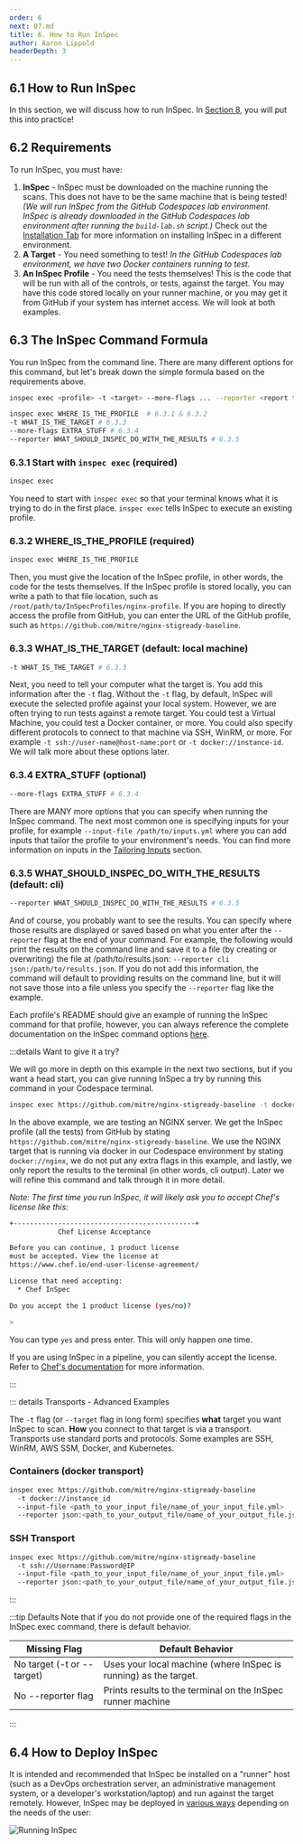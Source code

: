 ```yaml
---
order: 6
next: 07.md
title: 6. How to Run InSpec
author: Aaron Lippold
headerDepth: 3
---
```


## 6.1 How to Run InSpec

In this section, we will discuss how to run InSpec. In [Section 8](./08.md), you will put this into practice!

## 6.2 Requirements

To run InSpec, you must have:

1. **InSpec** - InSpec must be downloaded on the machine running the scans. This does not have to be the same machine that is being tested! _(We will run InSpec from the GitHub Codespaces lab environment. InSpec is already downloaded in the GitHub Codespaces lab environment after running the `build-lab.sh` script.)_ Check out the [Installation Tab](../../installation) for more information on installing InSpec in a different environment.
2. **A Target** - You need something to test! _In the GitHub Codespaces lab environment, we have two Docker containers running to test._
3. **An InSpec Profile** - You need the tests themselves! This is the code that will be run with all of the controls, or tests, against the target. You may have this code stored locally on your runner machine, or you may get it from GitHub if your system has internet access. We will look at both examples.

## 6.3 The InSpec Command Formula

You run InSpec from the command line. There are many different options for this command, but let's break down the simple formula based on the requirements above.

```sh
inspec exec <profile> -t <target> --more-flags ... --reporter <report types (json, cli, yaml, etc.)>
```

```sh
inspec exec WHERE_IS_THE_PROFILE  # 6.3.1 & 6.3.2
-t WHAT_IS_THE_TARGET # 6.3.3
--more-flags EXTRA_STUFF # 6.3.4
--reporter WHAT_SHOULD_INSPEC_DO_WITH_THE_RESULTS # 6.3.5
```

### 6.3.1 Start with `inspec exec` (required)

```sh
inspec exec
```

You need to start with `inspec exec` so that your terminal knows what it is trying to do in the first place. `inspec exec` tells InSpec to execute an existing profile.

### 6.3.2 WHERE_IS_THE_PROFILE (required)

```sh
inspec exec WHERE_IS_THE_PROFILE
```

Then, you must give the location of the InSpec profile, in other words, the code for the tests themselves. If the InSpec profile is stored locally, you can write a path to that file location, such as `/root/path/to/InSpecProfiles/nginx-profile`. If you are hoping to directly access the profile from GitHub, you can enter the URL of the GitHub profile, such as `https://github.com/mitre/nginx-stigready-baseline`.

### 6.3.3 WHAT_IS_THE_TARGET (default: local machine)

```sh
-t WHAT_IS_THE_TARGET # 6.3.3
```

Next, you need to tell your computer what the target is. You add this information after the `-t` flag. Without the `-t` flag, by default, InSpec will execute the selected profile against your local system. However, we are often trying to run tests against a remote target. You could test a Virtual Machine, you could test a Docker container, or more. You could also specify different protocols to connect to that machine via SSH, WinRM, or more. For example `-t ssh://user-name@host-name:port` or `-t docker://instance-id`. We will talk more about these options later.

### 6.3.4 EXTRA_STUFF (optional)

```sh
--more-flags EXTRA_STUFF # 6.3.4
```

There are MANY more options that you can specify when running the InSpec command. The next most common one is specifying inputs for your profile, for example `--input-file /path/to/inputs.yml` where you can add inputs that tailor the profile to your environment's needs. You can find more information on inputs in the [Tailoring Inputs](./07) section.

### 6.3.5 WHAT_SHOULD_INSPEC_DO_WITH_THE_RESULTS (default: cli)

```sh
--reporter WHAT_SHOULD_INSPEC_DO_WITH_THE_RESULTS # 6.3.5
```

And of course, you probably want to see the results. You can specify where those results are displayed or saved based on what you enter after the `--reporter` flag at the end of your command. For example, the following would print the results on the command line and save it to a file (by creating or overwriting) the file at /path/to/results.json: `--reporter cli json:/path/to/results.json`. If you do not add this information, the command will default to providing results on the command line, but it will not save those into a file unless you specify the `--reporter` flag like the example.

Each profile's README should give an example of running the InSpec command for that profile, however, you can always reference the complete documentation on the InSpec command options [here](https://docs.chef.io/inspec/cli/).

:::details Want to give it a try?

We will go more in depth on this example in the next two sections, but if you want a head start, you can give running InSpec a try by running this command in your Codespace terminal.

```sh
inspec exec https://github.com/mitre/nginx-stigready-baseline -t docker://nginx --reporter cli
```

In the above example, we are testing an NGINX server. We get the InSpec profile (all the tests) from GitHub by stating `https://github.com/mitre/nginx-stigready-baseline`. We use the NGINX target that is running via docker in our Codespace environment by stating `docker://nginx`, we do not put any extra flags in this example, and lastly, we only report the results to the terminal (in other words, cli output). Later we will refine this command and talk through it in more detail.

_Note: The first time you run InSpec, it will likely ask you to accept Chef's license like this:_

```sh
+---------------------------------------------+
            Chef License Acceptance

Before you can continue, 1 product license
must be accepted. View the license at
https://www.chef.io/end-user-license-agreement/

License that need accepting:
  * Chef InSpec

Do you accept the 1 product license (yes/no)?

>
```

You can type `yes` and press enter. This will only happen one time.

If you are using InSpec in a pipeline, you can silently accept the license. Refer to [Chef's documentation](https://docs.chef.io/licensing/accept/) for more information.

:::

::: details Transports - Advanced Examples

The `-t` flag (or `--target` flag in long form) specifies **what** target you want InSpec to scan. **How** you connect to that target is via a transport. Transports use standard ports and protocols. Some examples are SSH, WinRM, AWS SSM, Docker, and Kubernetes.

### Containers (docker transport)

```sh
inspec exec https://github.com/mitre/nginx-stigready-baseline 
  -t docker://instance_id 
  --input-file <path_to_your_input_file/name_of_your_input_file.yml> 
  --reporter json:<path_to_your_output_file/name_of_your_output_file.json>
```

### SSH Transport

```sh
inspec exec https://github.com/mitre/nginx-stigready-baseline
  -t ssh://Username:Password@IP 
  --input-file <path_to_your_input_file/name_of_your_input_file.yml> 
  --reporter json:<path_to_your_output_file/name_of_your_output_file.json> 
```

:::

:::tip Defaults
Note that if you do not provide one of the required flags in the InSpec exec command, there is default behavior.

| Missing Flag               | Default Behavior                                                 |
| -------------------------- | ---------------------------------------------------------------- |
| No target (-t or --target) | Uses your local machine (where InSpec is running) as the target. |
| No --reporter flag         | Prints results to the terminal on the InSpec runner machine      |
:::

## 6.4 How to Deploy InSpec

It is intended and recommended that InSpec be installed on a "runner" host (such as a DevOps orchestration server, an administrative management system, or a developer's workstation/laptop) and run against the target remotely. However, InSpec may be deployed in [various ways](https://saf.mitre.org/faq/7) depending on the needs of the user:

![Running InSpec](../../assets/img/runner.png)
